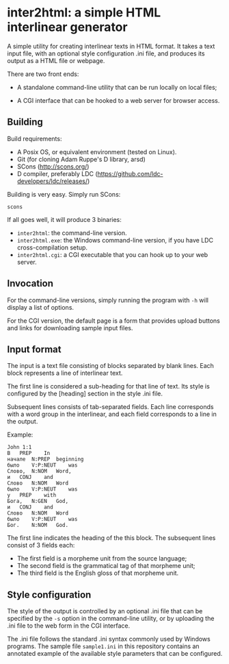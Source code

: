 inter2html: a simple HTML interlinear generator
===============================================

A simple utility for creating interlinear texts in HTML format. It takes a text
input file, with an optional style configuration .ini file, and produces its
output as a HTML file or webpage.

There are two front ends:

- A standalone command-line utility that can be run locally on local files;

- A CGI interface that can be hooked to a web server for browser access.

Building
--------

Build requirements:

- A Posix OS, or equivalent environment (tested on Linux).
- Git (for cloning Adam Ruppe's D library, arsd)
- SCons (http://scons.org/)
- D compiler, preferably LDC (https://github.com/ldc-developers/ldc/releases/)

Building is very easy. Simply run SCons:

````
scons
````

If all goes well, it will produce 3 binaries:

- `inter2html`: the command-line version.
- `inter2html.exe`: the Windows command-line version, if you have LDC
  cross-compilation setup.
- `inter2html.cgi`: a CGI executable that you can hook up to your web server.


Invocation
----------

For the command-line versions, simply running the program with `-h` will
display a list of options.

For the CGI version, the default page is a form that provides upload buttons
and links for downloading sample input files.


Input format
------------

The input is a text file consisting of blocks separated by blank lines. Each
block represents a line of interlinear text.

The first line is considered a sub-heading for that line of text. Its style is
configured by the [heading] section in the style .ini file.

Subsequent lines consists of tab-separated fields. Each line corresponds with a
word group in the interlinear, and each field corresponds to a line in the
output.

Example:

    John 1:1
    В	PREP	In
    начале	N:PREP	beginning
    было	V:P:NEUT	was
    Слово,	N:NOM	Word,
    и	CONJ	and
    Слово	N:NOM	Word
    было	V:P:NEUT	was
    у	PREP	with
    Бога,	N:GEN	God,
    и	CONJ	and
    Слово	N:NOM	Word
    было	V:P:NEUT	was
    Бог.	N:NOM	God.

The first line indicates the heading of the this block.  The subsequent lines
consist of 3 fields each:

- The first field is a morpheme unit from the source language;
- The second field is the grammatical tag of that morpheme unit;
- The third field is the English gloss of that morpheme unit.


Style configuration
-------------------

The style of the output is controlled by an optional .ini file that can be
specified by the `-s` option in the command-line utility, or by uploading the
.ini file to the web form in the CGI interface.

The .ini file follows the standard .ini syntax commonly used by Windows
programs.  The sample file `sample1.ini` in this repository contains an
annotated example of the available style parameters that can be configured.

